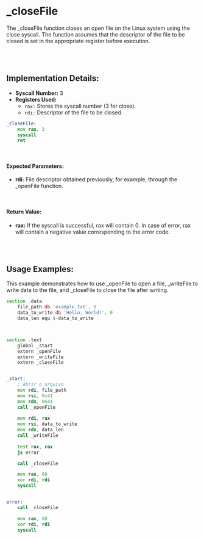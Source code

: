 # _closeFile
The _closeFile function closes an open file on the Linux system using the close syscall. The function assumes that the descriptor of the file to be closed is set in the appropriate register before execution.

<br><br>

## Implementation Details:
- **Syscall Number:** 3
- **Registers Used:**
    - `rax:` Stores the syscall number (3 for close).
    - `rdi:` Descriptor of the file to be closed.

```asm
_closeFile:
    mov rax, 3
    syscall
    ret
```

<br>

#### Expected Parameters:
- **rdi:** File descriptor obtained previously, for example, through the _openFile function.

<br>

#### Return Value:
- **rax:** If the syscall is successful, rax will contain 0. In case of error, rax will contain a negative value corresponding to the error code.

<br><br>

## Usage Examples:
This example demonstrates how to use _openFile to open a file, _writeFile to write data to the file, and _closeFile to close the file after writing.

```asm
section .data
    file_path db 'example.txt', 0
    data_to_write db 'Hello, World!', 0
    data_len equ $-data_to_write



section .text
    global _start
    extern _openFile
    extern _writeFile
    extern _closeFile


_start:
    ; Abrir o arquivo 
    mov rdi, file_path
    mov rsi, 0x41
    mov rdx, 0644
    call _openFile
    
    mov rdi, rax
    mov rsi, data_to_write
    mov rdx, data_len
    call _writeFile
    
    test rax, rax
    js error

    call _closeFile

    mov rax, 60
    xor rdi, rdi
    syscall


error:
    call _closeFile

    mov rax, 60
    xor rdi, rdi
    syscall
```